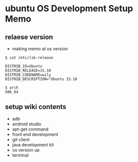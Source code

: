 # ubuntu OS Development Setup Memo
## relaese version
- making memo at os version
~~~~
$ cat /etc/lsb-release

DISTRIB_ID=Ubuntu
DISTRIB_RELEASE=15.10
DISTRIB_CODENAME=wily
DISTRIB_DESCRIPTION="Ubuntu 15.10

$ arch
X86_64
~~~~

## setup wiki contents
- adb
- android studio
- apt-get command
- front end development
- git client
- java development kit
- os version up
- terminal
